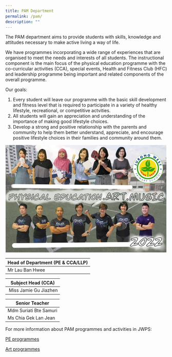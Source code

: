 ```yaml
---
title: PAM Department
permalink: /pam/
description: ""
---
```

The PAM department aims to provide students with skills, knowledge and attitudes necessary to make active living a way of life.  
  
We have programmes incorporating a wide range of experiences that are organised to meet the needs and interests of all students. The instructional component is the main focus of the physical education programme with the co-curricular activities (CCA), special events, Health and Fitness Club (HFC) and leadership programme being important and related components of the overall programme. 

Our goals:

1. Every student will leave our programme with the basic skill development and fitness level that is required to participate in a variety of healthy lifestyle, recreational, or competitive actvities.
2. All students will gain an appreciation and understanding of the importance of making good lifestyle choices.
3. Develop a strong and positive relationship with the parents and community to help them better understand, appreciate, and encourage positive lifestyle choices in their families and community around them.

![PAM](/images/PAM2022.jpg)


| Head of Department (PE & CCA/LLP) |
| --- |
| Mr Lau Ban Hwee |<br>


| Subject Head (CCA) |
| --- |
|  Miss Jamie Gu Jiazhen  |<br>
  


| Senior Teacher |
| --- |
| Mdm Suriati Bte Samuri  
| Ms Chia Gek Lan Jean


For more information about PAM programmes and activities in JWPS:

[PE programmes](/PEprog)

[Art programmes](/Artprog)